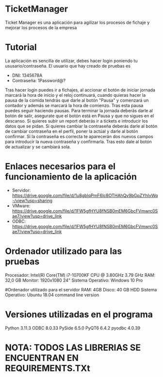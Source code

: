 # TicketManager
Ticket Manager es una aplicación para agilizar los procesos de fichaje y mejorar los procesos de la empresa
# Tutorial
La aplicación es sencilla de utilizar, debes hacer login poniendo tu ususario/contraseña. El usuario que hay creado de pruebas es 
- DNI: 1345678A
- Contraseña: 1Password@?

Tras hacer login puedes ir a fichajes, al accionar el botón de iniciar jornada marcará la hora de inicio y el reloj continuará, cuando quieras hacer la pausa de la comida tendrás que darle al botón "Pausa" y comenzará un contador y además se marcará la hora de comienzo. Tras esta pausa puedes seguir haciendo pausas. 
Para terminar la jornada deberás darle al botón de salir, asegurate que el botón está en Pausa y que no sigues en el descanso. 
Si quieres subir un report deberás ir a tickets e introducir los datos que se pidan.
Si quieres cambiar la contraseña deberás darle al botón de cambiar contraseña en el perfil, poner la actúal y darle al botón confirmar. Si la contraseña es correcta te aparecerán dos nuevos campos para introducir la nueva contraseña y confirmarla. Tras esto dale al botón de actualizar y se cambiará sola.

# Enlaces necesarios para el funcionamiento de la aplicación
- Servidor: https://drive.google.com/file/d/1u8gbIqPmF6Ic8OTHAhQv9bGpZYhIvWq-/view?usp=sharing
- VMware: https://drive.google.com/file/d/1FW5gfHYU8fNSB0mEM6GbcFVmwrc0Sae7/view?usp=drive_link
- ODBC: https://drive.google.com/file/d/1FW5gfHYU8fNSB0mEM6GbcFVmwrc0Sae7/view?usp=drive_link

# Ordenador utilizado para las pruebas
Procesador: Intel(R) Core(TM) i7-10700KF CPU @ 3.80GHz   3.79 GHz
RAM: 32,0 GB
Monitor: 1920x1080 24"
Sistema Operativo: Windows 10 Pro

#Ordenador utilizado para el servidor
RAM: 4GB 
Disco: 40 GB HDD
Sistema Operativo: Ubuntu 18.04 command line version

# Versiones utilizadas en el programa
Python 3.11.3
ODBC 8.0.33
PySide 6.5.0
PyQT6 6.4.2
pyodbc 4.0.39

# NOTA: TODOS LAS LIBRERIAS SE ENCUENTRAN EN REQUIREMENTS.TXt
